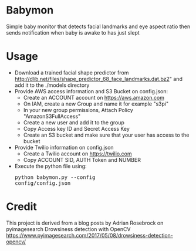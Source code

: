 # Babymon
Simple baby monitor that detects facial landmarks and eye aspect ratio then sends notification when baby is awake to has just slept

# Usage
- Download a trained facial shape predictor from http://dlib.net/files/shape_predictor_68_face_landmarks.dat.bz2" and add it to the ./models directory
- Provide AWS access information and S3 Bucket on config.json:
    - Create an ACCOUNT account on https://aws.amazon.com    
    - On IAM, create a new Group and name it for example "s3pi"
    - In your new group permissions, Attach Policy "AmazonS3FullAccess"
    - Create a new user and add it to the group
    - Copy Access key ID and Secret Access Key
    - Create an S3 bucket and make sure that your user has access to the bucket
- Provide Twilio information on config.json
    - Create a Twilio account on https://twilio.com
    - Copy ACCOUNT SID, AUTH Token and NUMBER
- Execute the python file using: <pre>python babymon.py --config config/config.json</pre>

# Credit
This project is derived from a blog posts by Adrian Rosebrock on pyimagesearch
Drowsiness detection with OpenCV https://www.pyimagesearch.com/2017/05/08/drowsiness-detection-opencv/
